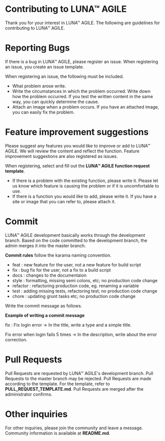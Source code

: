 # Contributing to LUNA™ AGILE

Thank you for your interest in LUNA™ AGILE.
The following are guidelines for contributing to LUNA™ AGILE.

# Reporting Bugs
If there is a bug in LUNA™ AGILE, please register an issue.
When registering an issue, you create an issue template.

When registering an issue, the following must be included.

- What problem arose write.
- Write the circumstances in which the problem occurred. 
  Write down how the problem occurred.
  If you test the written content in the same way, you can quickly determine the cause.
- Attach an image when a problem occurs. If you have an attached image, you can easily fix the problem.


# Feature improvement suggestions
Please suggest any features you would like to improve or add to LUNA™ AGILE.
We will review the content and reflect the function.
Feature improvement suggestions are also registered as issues. 

When registering, select and fill out the **LUNA™ AGILE function request template**.

- If there is a problem with the existing function, please write it. 
  Please let us know which feature is causing the problem or if it is uncomfortable to use.
- If there is a function you would like to add, please write it. If you have a site or image that you can refer to, please attach it.

# Commit
LUNA™ AGILE development basically works through the development branch.
Based on the code committed to the development branch, the admin merges it into the master branch.

**Commit rules** follow the karama naming convention.

- feat : new feature for the user, not a new feature for build script
- fix : bug fix for the user, not a fix to a build script
- docs : changes to the documentaion
- style : formatting, missing semi colons, etc; no production code change
- refactor : refactoring production code, eg. renaming a variable
- test : adding missing tests, refactoring  test; no production code change
- chore : updating grunt tasks etc; no production code change

Write the commit message as follows.

**Example of writing a commit message**

fix : Fix login error → In the title, write a type and a simple title.

Fix error when login fails 5 times → In the description, write about the error correction.


# Pull Requests
Pull Requests are requested by LUNA™ AGILE's development branch. Pull Requests to the master branch may be rejected.
Pull Requests are made according to the template. For the template, refer to **PULL_REQUEST_TEMPLATE.md**.
Pull Requests are merged after the administrator confirms.

# Other inquiries
For other inquiries, please join the community and leave a message. Community information is available at **README.md**.



